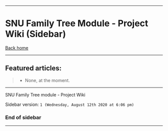 
***

# SNU Family Tree Module - Project Wiki (Sidebar)

[Back home](https://github.com/seanpm2001/SNU_FamilyTree/wiki/)

***

## Featured articles:

> * None, at the moment.

***

SNU Family Tree module - Project Wiki

Sidebar version: `1 (Wednesday, August 12th 2020 at 6:06 pm)`

### End of sidebar

***
